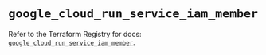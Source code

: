 # `google_cloud_run_service_iam_member`

Refer to the Terraform Registry for docs: [`google_cloud_run_service_iam_member`](https://registry.terraform.io/providers/hashicorp/google/5.13.0/docs/resources/cloud_run_service_iam_member).
